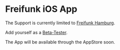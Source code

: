 # Freifunk iOS App

The Support is currently limited to [Freifunk Hamburg]().

Add yourself as a [Beta-Tester](http://tflig.ht/18tV89i).

The App will be available through the AppStore soon.
